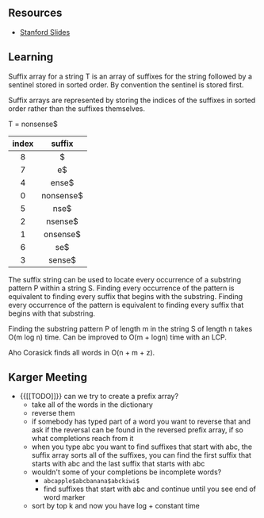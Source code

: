 ## Resources

- [Stanford Slides](http://web.stanford.edu/class/archive/cs/cs166/cs166.1166/lectures/04/Small04.pdf)

## Learning

Suffix array for a string T is an array of suffixes for the string followed by a sentinel stored in sorted order.
By convention the sentinel is stored first.

Suffix arrays are represented by storing the indices of the suffixes in sorted order rather than the suffixes themselves.

T = nonsense\$

| index |   suffix   |
| :---: | :--------: |
|   8   |     \$     |
|   7   |    e\$     |
|   4   |   ense\$   |
|   0   | nonsense\$ |
|   5   |   nse\$    |
|   2   |  nsense\$  |
|   1   | onsense\$  |
|   6   |    se\$    |
|   3   |  sense\$   |

The suffix string can be used to locate every occurrence of a substring pattern P within a string S. Finding every occurrence of the pattern is equivalent to finding every suffix that begins with the substring.
Finding every occurrence of the pattern is equivalent to finding every suffix that begins with that substring.

Finding the substring pattern P of length m in the string S of length n takes O(m log n) time. Can be improved to O(m + logn) time with an LCP.

Aho Corasick finds all words in O(n + m + z).

## Karger Meeting

- {{[[TODO]]}} can we try to create a prefix array?
  - take all of the words in the dictionary
  - reverse them
  - if somebody has typed part of a word you want to reverse that and ask if the reversal can be found in the reversed prefix array, if so what completions reach from it
  - when you type abc you want to find suffixes that start with abc, the suffix array sorts all of the suffixes, you can find the first suffix that starts with abc and the last suffix that starts with abc
  - wouldn't some of your completions be incomplete words?
    - `abcapple$abcbanana$abckiwi$`
    - find suffixes that start with abc and continue until you see end of word marker
  - sort by top k and now you have log + constant time
